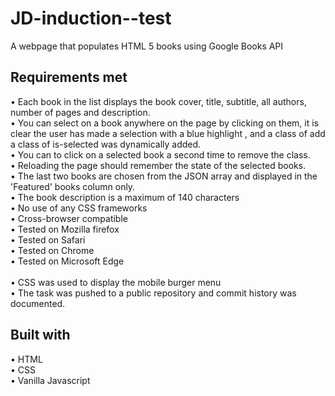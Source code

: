 # JD-induction--test

  A webpage that populates HTML 5 books using Google Books API 
  
  
 ## Requirements met
  
• Each book in the list  displays the book cover, title, subtitle, all authors, number of pages and description.</br>
• You can select on a book anywhere on the page by clicking on them, it is  clear the user has made a selection with a blue highlight , and a class of  add a class of is-selected was dynamically added.</br>
• You can to click on a selected book a second time to remove the class.</br>
• Reloading the page should remember the state of the selected books.</br>
• The last two books are chosen from the JSON array and displayed  in the 'Featured' books column only.</br>
• The book description is a maximum of 140 characters</br>
• No use of any CSS frameworks </br>
• Cross-browser compatible </br>
   • Tested on Mozilla firefox</br>
   •  Tested on Safari</br>
   •  Tested on Chrome</br>
   • Tested on Microsoft Edge </br>  
•  CSS was used to display the mobile burger menu</br>
•  The task was pushed  to a public repository and commit history was documented.</br>

  
##  Built with
 
• HTML</br>
• CSS</br>
• Vanilla Javascript</br>
 
